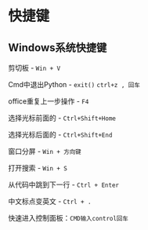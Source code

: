 # 快捷键

## Windows系统快捷键

剪切板 - `Win + V`

Cmd中退出Python - `exit()` `ctrl+z , 回车`

office重复上一步操作 - `F4`

选择光标前面的 - `Ctrl+Shift+Home` 

选择光标后面的 - `Ctrl+Shift+End`

窗口分屏 - `Win + 方向键 `

打开搜索 - `Win + S`

从代码中跳到下一行 - `Ctrl + Enter`

中文标点变英文 - `Ctrl + .`

快速进入控制面板：`CMD输入control回车`

​	
